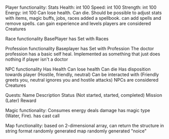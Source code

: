 
Player functionality:
Stats
Health: int 100
Speed: int 100
Strength: int 100
Energy: int 100
Can lose health.
Can die.
Should be possible to adjust stats with items, magic buffs, jobs, races
added a spellbook. can add spells and remove spells.
can gain experience and levels
players are considered Creatures

Race functionality
BasePlayer has Set with Races

Profession functionality
Baseplayer has Set with Profession
The doctor profession has a basic self heal. Implemented as something that just does nothing if player isn't a doctor

NPC functionality
Has Health
Can lose health
Can die
Has disposition towards player (Hostile, friendly, neutral)
Can be interacted with (Friendly greets you, neutral ignores you and hostile attacks)
NPCs are considered Creatures

Quests:
Name
Description
Status (Not started, started, completed)
Mission (Later)
Reward

Magic functionality:
Consumes energy
deals damage
has magic type (Water, Fire).
has cast call

Map functionality:
based on 2-dimensional array, can return the structure in string format
randomly generated map
randomly generated "noice"
